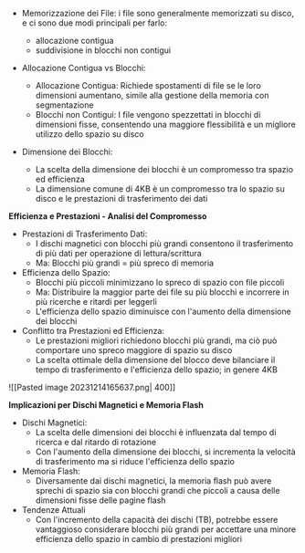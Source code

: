 - Memorizzazione dei File: i file sono generalmente memorizzati su disco, e ci sono due modi principali per farlo:
	- allocazione contigua
	- suddivisione in blocchi non contigui

- Allocazione Contigua vs Blocchi:
	- Allocazione Contigua: Richiede spostamenti di file se le loro dimensioni aumentano, simile alla gestione della memoria con segmentazione
	- Blocchi non Contigui: I file vengono spezzettati in blocchi di dimensioni fisse, consentendo una maggiore flessibilità e un migliore utilizzo dello spazio su disco

- Dimensione dei Blocchi:
	- La scelta della dimensione dei blocchi è un compromesso tra spazio ed efficienza
	- La dimensione comune di 4KB è un compromesso tra lo spazio su disco e le prestazioni di trasferimento dei dati

**Efficienza e Prestazioni - Analisi del Compromesso**
- Prestazioni di Trasferimento Dati:
	- I dischi magnetici con blocchi più grandi consentono il trasferimento di più dati per operazione di lettura/scrittura
	- Ma: Blocchi più grandi = più spreco di memoria
- Efficienza dello Spazio:
	- Blocchi più piccoli minimizzano lo spreco di spazio con file piccoli
	- Ma: Distribuire la maggior parte dei file su più blocchi e incorrere in più ricerche e ritardi per leggerli
	- L'efficienza dello spazio diminuisce con l'aumento della dimensione dei blocchi
- Conflitto tra Prestazioni ed Efficienza:
	- Le prestazioni migliori richiedono blocchi più grandi, ma ciò può comportare uno spreco maggiore di spazio su disco
	- La scelta ottimale della dimensione del blocco deve bilanciare il tempo di trasferimento e l'efficienza dello spazio; in genere 4KB

![[Pasted image 20231214165637.png| 400]]

**Implicazioni per Dischi Magnetici e Memoria Flash**
- Dischi Magnetici:
	- La scelta delle dimensioni dei blocchi è influenzata dal tempo di ricerca e dal ritardo di rotazione
	- Con l'aumento della dimensione dei blocchi, si incrementa la velocità di trasferimento ma si riduce l'efficienza dello spazio
- Memoria Flash:
	- Diversamente dai dischi magnetici, la memoria flash può avere sprechi di spazio sia con blocchi grandi che piccoli a causa delle dimensioni fisse delle pagine flash
- Tendenze Attuali
	- Con l'incremento della capacità dei dischi (TB), potrebbe essere vantaggioso considerare blocchi più grandi per accettare una minore efficienza dello spazio in cambio di prestazioni migliori
